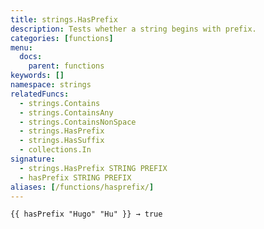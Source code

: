 ```yaml
---
title: strings.HasPrefix
description: Tests whether a string begins with prefix.
categories: [functions]
menu:
  docs:
    parent: functions
keywords: []
namespace: strings
relatedFuncs:
  - strings.Contains
  - strings.ContainsAny
  - strings.ContainsNonSpace
  - strings.HasPrefix
  - strings.HasSuffix
  - collections.In
signature: 
  - strings.HasPrefix STRING PREFIX
  - hasPrefix STRING PREFIX
aliases: [/functions/hasprefix/]
---
```


```go-html-template
{{ hasPrefix "Hugo" "Hu" }} → true
```
